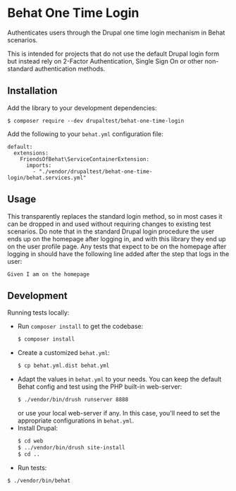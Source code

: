 Behat One Time Login
====================

Authenticates users through the Drupal one time login mechanism in Behat
scenarios.

This is intended for projects that do not use the default Drupal login form but
instead rely on 2-Factor Authentication, Single Sign On or other non-standard
authentication methods.


Installation
------------

Add the library to your development dependencies:

```
$ composer require --dev drupaltest/behat-one-time-login
```

Add the following to your `behat.yml` configuration file:

```
default:
  extensions:
    FriendsOfBehat\ServiceContainerExtension:
      imports:
        - "./vendor/drupaltest/behat-one-time-login/behat.services.yml"
```


Usage
-----

This transparently replaces the standard login method, so in most cases it can
be dropped in and used without requiring changes to existing test scenarios. Do
note that in the standard Drupal login procedure the user ends up on the
homepage after logging in, and with this library they end up on the user profile
page. Any tests that expect to be on the homepage after logging in should have
the following line added after the step that logs in the user:

```
Given I am on the homepage
```
Development
-----------

Running tests locally:

* Run `composer install` to get the codebase:
  ```bash
  $ composer install
  ```
* Create a customized `behat.yml`:
  ```bash
  $ cp behat.yml.dist behat.yml
  ```
* Adapt the values in `behat.yml` to your needs. You can keep the default Behat
  config and test using the PHP built-in web-server:
  ```bash
  $ ./vendor/bin/drush runserver 8888
  ```
  or use your local web-server if any. In this case, you'll need to set the
  appropriate configurations in `behat.yml`.
* Install Drupal:
  ```bash
  $ cd web
  $ ../vendor/bin/drush site-install
  $ cd ..
  ```
* Run tests:
 ```bash
 $ ./vendor/bin/behat
 ```